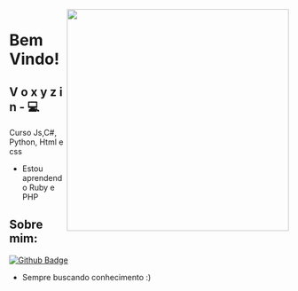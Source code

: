 

<!--
**Duconx/Duconx** is a :sparkles: _special_ :sparkles: repository because its `README.md` (this file) appears on your GitHub profile.

Here are some ideas to get you started:

- :telescope: I’m currently working on ...
- :seedling: I’m currently learning ...
- :people_with_bunny_ears_partying: I’m looking to collaborate on ...
- :thinking: I’m looking for help with ...
- :speech_balloon: Ask me about ...
- :mailbox: How to reach me: ...
- :smile: Pronouns: ...
- :zap: Fun fact: ...
-->

<img align="right" width="400" height="400" src="https://user-images.githubusercontent.com/57039079/68556083-b2038700-0428-11ea-8add-e9abd09f6b23.gif">

# Bem Vindo!

## V o x y z i n - :computer: 

Curso Js,C#, Python, Html e css
- Estou aprendendo Ruby e PHP



## Sobre mim:
[![Github Badge](https://img.shields.io/badge/-Github-000?style=flat-square&logo=Github&logoColor=white&link=link_do_seu_perfil_no_github)](https://github.com/VoxyzinX)

- Sempre buscando conhecimento :)

